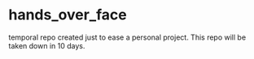 # hands_over_face
temporal repo created just to ease a personal project.
This repo will be taken down in 10 days.
